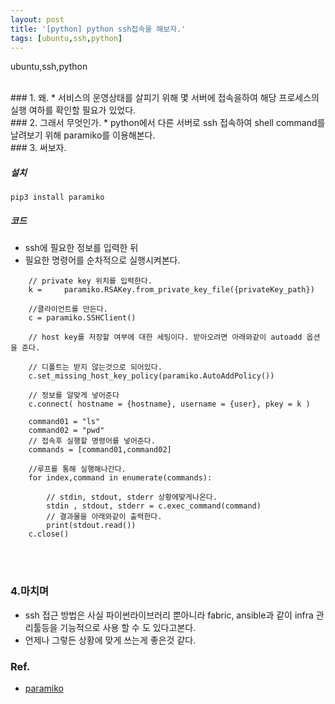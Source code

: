 ```yaml
---
layout: post
title: '[python] python ssh접속을 해보자.'
tags: [ubuntu,ssh,python]
---
```

ubuntu,ssh,python

<br>
### 1. 왜.
* 서비스의 운영상태를 살피기 위해 몇 서버에 접속을하여 해당 프로세스의 실행 여하를 확인할 필요가 있었다.

<br>
### 2. 그래서 무엇인가.
* python에서 다른 서버로 ssh 접속하여 shell command를 날려보기 위해 paramiko를 이용해본다.

<br>
### 3. 써보자.

##### 설치

```
pip3 install paramiko
```

##### 코드

* ssh에 필요한 정보를 입력한 뒤
* 필요한 명령어를 순차적으로 실행시켜본다.

```
	// private key 위치를 입력한다.
	k = 	paramiko.RSAKey.from_private_key_file({privateKey_path})

	//클라이언트를 만든다.
	c = paramiko.SSHClient()

	// host key를 저장할 여부에 대한 세팅이다. 받아오려면 아래와같이 autoadd 옵션을 준다.

	// 디폴트는 받지 않는것으로 되어있다.
	c.set_missing_host_key_policy(paramiko.AutoAddPolicy())

	// 정보를 알맞게 넣어준다
	c.connect( hostname = {hostname}, username = {user}, pkey = k )

	command01 = "ls"
	command02 = "pwd"
	// 접속후 실행할 명령어를 넣어준다.
	commands = [command01,command02]
	
	//루프를 통해 실행해나간다.
	for index,command in enumerate(commands):

		// stdin, stdout, stderr 상황에맞게나온다.
		stdin , stdout, stderr = c.exec_command(command)
		// 결과물을 아래와같이 출력한다.
		print(stdout.read())
	c.close()

```


<br><br>
### 4.마치며

* ssh 접근 방법은 사실 파이썬라이브러리 뿐아니라 fabric, ansible과 같이 infra 관리툴등을 기능적으로 사용 할 수 도 있다고본다. 
* 언제나 그렇든 상황에 맞게 쓰는게 좋은것 같다.

### Ref.

* [paramiko](https://github.com/paramiko/paramiko)







